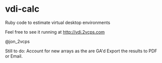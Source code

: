 vdi-calc
========

Ruby code to estimate virtual desktop environments


Feel free to see it running at http://vdi.2vcps.com

@jon_2vcps

Still to do: Account for new arrays as the are GA'd Export the results to PDF or Email.
